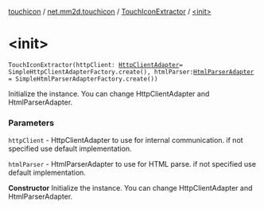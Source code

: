 [touchicon](../../index.md) / [net.mm2d.touchicon](../index.md) / [TouchIconExtractor](index.md) / [&lt;init&gt;](./-init-.md)

# &lt;init&gt;

`TouchIconExtractor(httpClient: `[`HttpClientAdapter`](../-http-client-adapter/index.md)` = SimpleHttpClientAdapterFactory.create(), htmlParser: `[`HtmlParserAdapter`](../-html-parser-adapter/index.md)` = SimpleHtmlParserAdapterFactory.create())`

Initialize the instance.
You can change HttpClientAdapter and HtmlParserAdapter.

### Parameters

`httpClient` - HttpClientAdapter to use for internal communication. if not specified use default implementation.

`htmlParser` - HtmlParserAdapter to use for HTML parse. if not specified use default implementation.

**Constructor**
Initialize the instance.
You can change HttpClientAdapter and HtmlParserAdapter.

